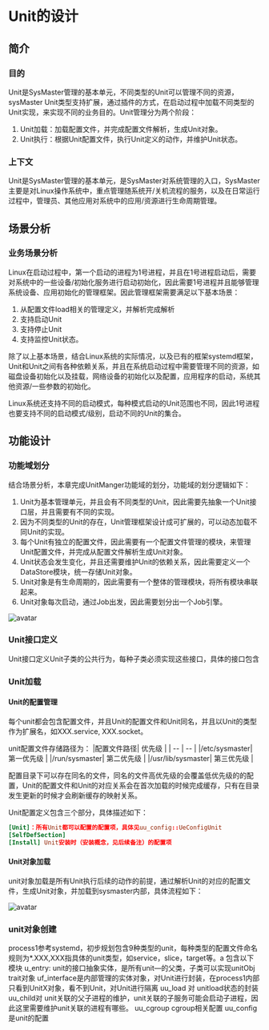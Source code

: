 # Unit的设计

## 简介

### 目的

Unit是SysMaster管理的基本单元，不同类型的Unit可以管理不同的资源，sysMaster Unit类型支持扩展，通过插件的方式，在启动过程中加载不同类型的Unit实现，来实现不同的业务目的。Unit管理分为两个阶段：

1. Unit加载：加载配置文件，并完成配置文件解析，生成Unit对象。
2. Unit执行：根据Unit配置文件，执行Unit定义的动作，并维护Unit状态。

### 上下文

Unit是SysMaster管理的基本单元，是SysMaster对系统管理的入口，SysMaster主要是对Linux操作系统中，重点管理随系统开/关机流程的服务，以及在日常运行过程中，管理员、其他应用对系统中的应用/资源进行生命周期管理。

## 场景分析

### 业务场景分析

Linux在启动过程中，第一个启动的进程为1号进程，并且在1号进程启动后，需要对系统中的一些设备/初始化服务进行启动初始化，因此需要1号进程并且能够管理系统设备、应用初始化的管理框架。因此管理框架需要满足以下基本场景：

1. 从配置文件load相关的管理定义，并解析完成解析
2. 支持启动Unit
3. 支持停止Unit
4. 支持监控Unit状态。

除了以上基本场景，结合Linux系统的实际情况，以及已有的框架systemd框架，Unit和Unit之间有各种依赖关系，并且在系统启动过程中需要管理不同的资源，如磁盘设备初始化以及挂载，网络设备的初始化以及配置，应用程序的启动，系统其他资源/一些参数的初始化。

Linux系统还支持不同的启动模式，每种模式启动的Unit范围也不同，因此1号进程也要支持不同的启动模式/级别，启动不同的Unit的集合。

## 功能设计

### 功能域划分

结合场景分析，本章完成UnitManger功能域的划分，功能域的划分逻辑如下：

1. Unit为基本管理单元，并且会有不同类型的Unit，因此需要先抽象一个Unit接口层，并且需要有不同的实现。
2. 因为不同类型的Unit的存在，Unit管理框架设计成可扩展的，可以动态加载不同Unit的实现。
3. 每个Unit有独立的配置文件，因此需要有一个配置文件管理的模块，来管理Unit配置文件，并完成从配置文件解析生成Unit对象。
4. Unit状态会发生变化，并且还需要维护Unit的依赖关系，因此需要定义一个DataStore模块，统一存储Unit对象。
5. Unit对象是有生命周期的，因此需要有一个整体的管理模块，将所有模块串联起来。
6. Unit对象每次启动，通过Job出发，因此需要划分出一个Job引擎。

![avatar](../img/unitManger.jpg)

### Unit接口定义

Unit接口定义Unit子类的公共行为，每种子类必须实现这些接口，具体的接口包含

### Unit加载

#### Unit的配置管理

每个unit都会包含配置文件，并且Unit的配置文件和Unit同名，并且以Unit的类型作为扩展名，如XXX.service, XXX.socket。

unit配置文件存储路径为：
|配置文件路径|   优先级           |
|    --     |   --              |
|/etc/sysmaster| 第一优先级      |
|/run/sysmaster| 第二优先级      |
|/usr/lib/sysmaster|  第三优先级 |

配置目录下可以存在同名的文件，同名的文件高优先级的会覆盖低优先级的的配置，Unit的配置文件和Unit的对应关系会在首次加载的时候完成缓存，只有在目录发生更新的时候才会刷新缓存的映射关系。

Unit配置定义包含三个部分，具体描述如下：

 ```toml
[Unit]：所有Unit都可以配置的配置项，具体见uu_config::UeConfigUnit
[SelfDefSection]
[Install] Unit安装时（安装概念，见后续备注）的配置项
 ```

#### Unit对象加载

   unit对象加载是所有Unit执行后续的动作的前提，通过解析Unit的对应的配置文件，生成Unit对象，并加载到sysmaster内部，具体流程如下：

   ![avatar](../img/unitManger.jpg)

### unit对象创建

process1参考systemd，初步规划包含9种类型的unit，每种类型的配置文件命名规则为*.XXX,XXX指具体的unit类型，如service，slice，target等。a
 包含以下模块
 u_entry: unit的接口抽象实体，是所有unit—的父类，子类可以实现unitObj trait对象
 uf_interface是内部管理的实体对象，对Unit进行封装，在process1内部只看到UnitX对象，看不到Unit，对Unit进行隔离
uu_load 对 unitload状态的封装
 uu_child对 unit关联的父子进程的维护，unit关联的子服务可能会启动子进程，因此这里需要维护unit关联的进程有哪些。
uu_cgroup cgroup相关配置
 uu_config 是unit的配置